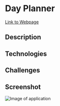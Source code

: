 # Day Planner
[Link to Webpage](https://vkaszuba.github.io/04-dayPlanner/index.html)


## Description


## Technologies


## Challenges


## Screenshot
![Image of application](https://vkaszuba.github.io/04-dayPlanner/dayPlannerScreenshot.jpeg)